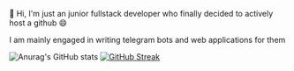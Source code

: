 👋 Hi, I'm just an junior fullstack developer who finally decided to actively host a github 😄

I am mainly engaged in writing telegram bots and web applications for them

![Anurag's GitHub stats](https://github-readme-stats.vercel.app/api?username=alivergg&show_icons=true&theme=transparent)
[![GitHub Streak](https://github-readme-streak-stats.herokuapp.com/?user=alivergg)](https://git.io/streak-stats)
